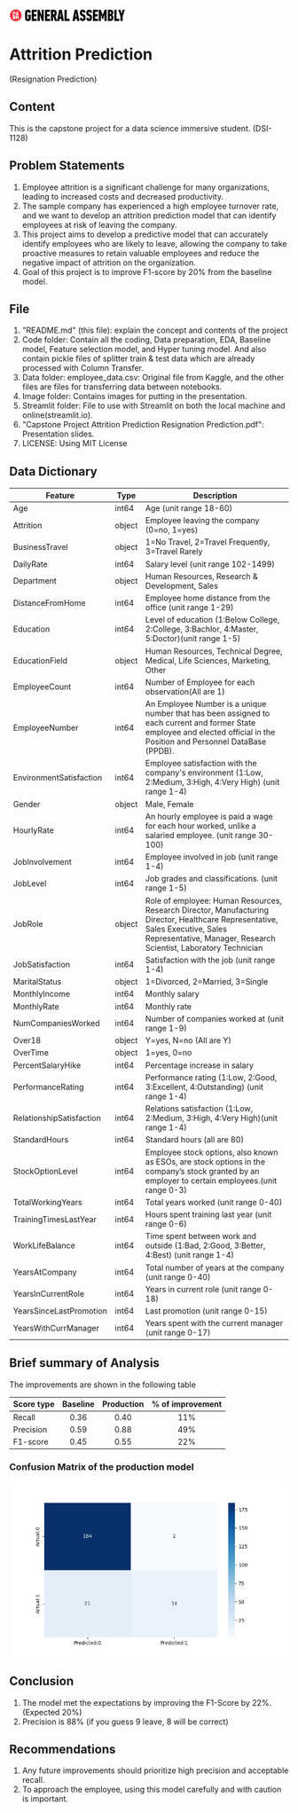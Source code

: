 ![GA](./image/ga.png)
# Attrition Prediction
(Resignation Prediction)

## Content
This is the capstone project for a data science immersive student. (DSI-1128)

## Problem Statements
1. Employee attrition is a significant challenge for many organizations, leading to increased costs and decreased productivity. 
2. The sample company has experienced a high employee turnover rate, and we want to develop an attrition prediction model that can identify employees at risk of leaving the company. 
3. This project aims to develop a predictive model that can accurately identify employees who are likely to leave, allowing the company to take proactive measures to retain valuable employees and reduce the negative impact of attrition on the organization.
4. Goal of this project is to improve F1-score by 20% from the baseline model.

## File
1. "README.md" (this file): explain the concept and contents of the project
2. Code folder: Contain all the coding, Data preparation, EDA, Baseline model, Feature selection model, and Hyper tuning model. And also contain pickle files of splitter train & test data which are already processed with Column Transfer.
3. Data folder: employee_data.csv: Original file from Kaggle, and the other files are files for transferring data between notebooks.
4. Image folder: Contains images for putting in the presentation.
5. Streamlit folder: File to use with Streamlit on both the local machine and online(streamlit.io).
6. "Capstone Project Attrition Prediction Resignation Prediction.pdf": Presentation slides.
7. LICENSE: Using MIT License 

## Data Dictionary
|Feature               |Type   |Description|
|---                   |---    |---    |
|Age|int64|Age (unit range 18-60)
|Attrition|object|Employee leaving the company (0=no, 1=yes)
|BusinessTravel|object|1=No Travel, 2=Travel Frequently, 3=Travel Rarely
|DailyRate|int64|Salary level (unit range 102-1499)
|Department|object|Human Resources, Research & Development, Sales
|DistanceFromHome|int64| Employee home distance from the office (unit range 1-29)
|Education|int64| Level of education (1:Below College, 2:College, 3:Bachlor, 4:Master, 5:Doctor)(unit range 1-5)
|EducationField|object| Human Resources, Technical Degree, Medical, Life Sciences, Marketing, Other
|EmployeeCount|int64|Number of Employee for each observation(All are 1)
|EmployeeNumber|int64|An Employee Number is a unique number that has been assigned to each current and former State employee and elected official in the Position and Personnel DataBase (PPDB).
|EnvironmentSatisfaction|int64| Employee satisfaction with the company's environment (1:Low, 2:Medium, 3:High, 4:Very High) (unit range 1-4)
|Gender|object|Male, Female
|HourlyRate|int64|An hourly employee is paid a wage for each hour worked, unlike a salaried employee. (unit range 30-100)
|JobInvolvement|int64| Employee involved in job (unit range 1-4)
|JobLevel|int64|Job grades and classifications. (unit range 1-5)
|JobRole|object| Role of employee: Human Resources, Research Director, Manufacturing Director, Healthcare Representative, Sales Executive, Sales Representative, Manager, Research Scientist, Laboratory Technician
|JobSatisfaction|int64|Satisfaction with the job (unit range 1-4)
|MaritalStatus|object|1=Divorced, 2=Married, 3=Single
|MonthlyIncome|int64|Monthly salary
|MonthlyRate|int64|Monthly rate
|NumCompaniesWorked|int64|Number of companies worked at (unit range 1-9)
|Over18|object|Y=yes, N=no (All are Y)
|OverTime|object|1=yes, 0=no
|PercentSalaryHike|int64|Percentage increase in salary
|PerformanceRating|int64|Performance rating (1:Low, 2:Good, 3:Excellent, 4:Outstanding) (unit range 1-4)
|RelationshipSatisfaction|int64|Relations satisfaction (1:Low, 2:Medium, 3:High, 4:Very High)(unit range 1-4)
|StandardHours|int64|Standard hours (all are 80)
|StockOptionLevel|int64|Employee stock options, also known as ESOs, are stock options in the company’s stock granted by an employer to certain employees.(unit range 0-3)
|TotalWorkingYears|int64|Total years worked (unit range 0-40)
|TrainingTimesLastYear|int64|Hours spent training last year (unit range 0-6)
|WorkLifeBalance|int64|Time spent between work and outside (1:Bad, 2:Good, 3:Better, 4:Best) (unit range 1-4)
|YearsAtCompany|int64|Total number of years at the company (unit range 0-40)
|YearsInCurrentRole|int64|Years in current role (unit range 0-18)
|YearsSinceLastPromotion|int64|Last promotion (unit range 0-15)
|YearsWithCurrManager|int64|Years spent with the current manager (unit range 0-17)

## Brief summary of Analysis
The improvements are shown in the following table

|Score type|Baseline|Production|% of improvement|
|:---|:---:|:---:|:---:|
|Recall|0.36|0.40|11%|
|Precision|0.59|0.88|49%|
|F1-score|0.45|0.55|22%|

### Confusion Matrix of the production model
![CM](./image/confusion_matrix_production.png)

## Conclusion
1. The model met the expectations by improving the F1-Score by 22%. (Expected 20%)
2. Precision is 88% (if you guess 9 leave, 8 will be correct)

## Recommendations
1. Any future improvements should prioritize high precision and acceptable recall.
2. To approach the employee, using this model carefully and with caution is important.

